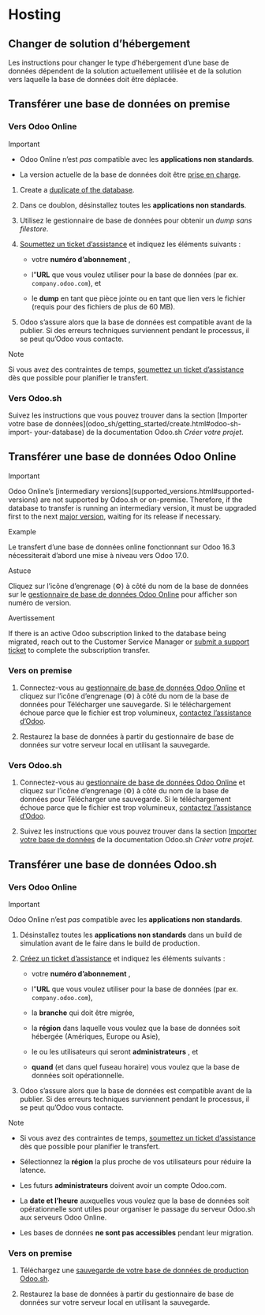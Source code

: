 # Hosting

## Changer de solution d’hébergement

Les instructions pour changer le type d’hébergement d’une base de données
dépendent de la solution actuellement utilisée et de la solution vers laquelle
la base de données doit être déplacée.

## Transférer une base de données on premise

### Vers Odoo Online

Important

  * Odoo Online n’est _pas_ compatible avec les **applications non standards**.

  * La version actuelle de la base de données doit être [prise en charge](supported_versions.html).

  1. Create a [duplicate of the database](on_premise.html#on-premise-duplicate).

  2. Dans ce doublon, désinstallez toutes les **applications non standards**.

  3. Utilisez le gestionnaire de base de données pour obtenir un _dump sans filestore_.

  4. [Soumettez un ticket d’assistance](https://www.odoo.com/help) et indiquez les éléments suivants :

     * votre **numéro d’abonnement** ,

     * l”**URL** que vous voulez utiliser pour la base de données (par ex. `company.odoo.com`), et

     * le **dump** en tant que pièce jointe ou en tant que lien vers le fichier (requis pour des fichiers de plus de 60 MB).

  5. Odoo s’assure alors que la base de données est compatible avant de la publier. Si des erreurs techniques surviennent pendant le processus, il se peut qu’Odoo vous contacte.

Note

Si vous avez des contraintes de temps, [soumettez un ticket
d’assistance](https://www.odoo.com/help) dès que possible pour planifier le
transfert.

### Vers Odoo.sh

Suivez les instructions que vous pouvez trouver dans la section [Importer
votre base de données](odoo_sh/getting_started/create.html#odoo-sh-import-
your-database) de la documentation Odoo.sh _Créer votre projet_.

## Transférer une base de données Odoo Online

Important

Odoo Online’s [intermediary versions](supported_versions.html#supported-
versions) are not supported by Odoo.sh or on-premise. Therefore, if the
database to transfer is running an intermediary version, it must be upgraded
first to the next [major version](supported_versions.html#supported-versions),
waiting for its release if necessary.

Example

Le transfert d’une base de données online fonctionnant sur Odoo 16.3
nécessiterait d’abord une mise à niveau vers Odoo 17.0.

Astuce

Cliquez sur l’icône d’engrenage (⚙) à côté du nom de la base de données sur le
[gestionnaire de base de données Odoo
Online](https://www.odoo.com/my/databases/) pour afficher son numéro de
version.

Avertissement

If there is an active Odoo subscription linked to the database being migrated,
reach out to the Customer Service Manager or [submit a support
ticket](https://www.odoo.com/help) to complete the subscription transfer.

### Vers on premise

  1. Connectez-vous au [gestionnaire de base de données Odoo Online](https://www.odoo.com/my/databases/) et cliquez sur l’icône d’engrenage (⚙) à côté du nom de la base de données pour Télécharger une sauvegarde. Si le téléchargement échoue parce que le fichier est trop volumineux, [contactez l’assistance d’Odoo](https://www.odoo.com/help).

  2. Restaurez la base de données à partir du gestionnaire de base de données sur votre serveur local en utilisant la sauvegarde.

### Vers Odoo.sh

  1. Connectez-vous au [gestionnaire de base de données Odoo Online](https://www.odoo.com/my/databases/) et cliquez sur l’icône d’engrenage (⚙) à côté du nom de la base de données pour Télécharger une sauvegarde. Si le téléchargement échoue parce que le fichier est trop volumineux, [contactez l’assistance d’Odoo](https://www.odoo.com/help).

  2. Suivez les instructions que vous pouvez trouver dans la section [Importer votre base de données](odoo_sh/getting_started/create.html#odoo-sh-import-your-database) de la documentation Odoo.sh _Créer votre projet_.

## Transférer une base de données Odoo.sh

### Vers Odoo Online

Important

Odoo Online n’est _pas_ compatible avec les **applications non standards**.

  1. Désinstallez toutes les **applications non standards** dans un build de simulation avant de le faire dans le build de production.

  2. [Créez un ticket d’assistance](https://www.odoo.com/help) et indiquez les éléments suivants :

     * votre **numéro d’abonnement** ,

     * l”**URL** que vous voulez utiliser pour la base de données (par ex. `company.odoo.com`),

     * la **branche** qui doit être migrée,

     * la **région** dans laquelle vous voulez que la base de données soit hébergée (Amériques, Europe ou Asie),

     * le ou les utilisateurs qui seront **administrateurs** , et

     * **quand** (et dans quel fuseau horaire) vous voulez que la base de données soit opérationnelle.

  3. Odoo s’assure alors que la base de données est compatible avant de la publier. Si des erreurs techniques surviennent pendant le processus, il se peut qu’Odoo vous contacte.

Note

  * Si vous avez des contraintes de temps, [soumettez un ticket d’assistance](https://www.odoo.com/help) dès que possible pour planifier le transfert.

  * Sélectionnez la **région** la plus proche de vos utilisateurs pour réduire la latence.

  * Les futurs **administrateurs** doivent avoir un compte Odoo.com.

  * La **date et l’heure** auxquelles vous voulez que la base de données soit opérationnelle sont utiles pour organiser le passage du serveur Odoo.sh aux serveurs Odoo Online.

  * Les bases de données **ne sont pas accessibles** pendant leur migration.

### Vers on premise

  1. Téléchargez une [sauvegarde de votre base de données de production Odoo.sh](odoo_sh/getting_started/branches.html#odoo-sh-branches-backups).

  2. Restaurez la base de données à partir du gestionnaire de base de données sur votre serveur local en utilisant la sauvegarde.

